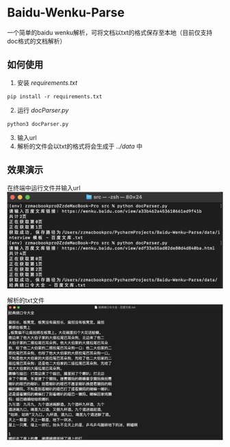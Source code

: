 # Baidu-Wenku-Parse
一个简单的baidu wenku解析，可将文档以txt的格式保存至本地（目前仅支持doc格式的文档解析）

## 如何使用
1. 安装 *requirements.txt*
```
pip install -r requirements.txt
```
2. 运行 *docParser.py*
```
python3 docParser.py 
```
3. 输入url
4. 解析的文件会以txt的格式将会生成于 *../data* 中

## 效果演示
在终端中运行文件并输入url
![run-demo](https://raw.githubusercontent.com/blackdogtop/image-host/master/Baidu-Wenku-Parse/run-demo.png) <br/>

解析的txt文件
![txt-demo](https://raw.githubusercontent.com/blackdogtop/image-host/master/Baidu-Wenku-Parse/txt-demo.png)
